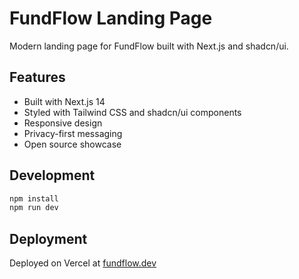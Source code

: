# FundFlow Landing Page

Modern landing page for FundFlow built with Next.js and shadcn/ui.

## Features
- Built with Next.js 14
- Styled with Tailwind CSS and shadcn/ui components
- Responsive design
- Privacy-first messaging
- Open source showcase

## Development

```bash
npm install
npm run dev
```

## Deployment

Deployed on Vercel at [fundflow.dev](https://fundflow.dev)
